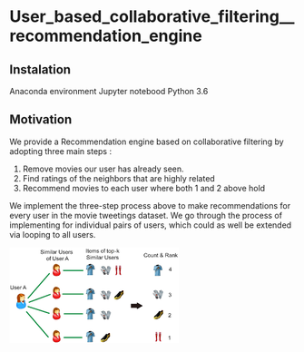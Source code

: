 # User_based_collaborative_filtering__recommendation_engine
## Instalation
Anaconda environment
Jupyter notebood
Python 3.6
## Motivation
We provide a Recommendation engine based on collaborative filtering by adopting three main steps :

1. Remove movies our user has already seen.
2. Find ratings of the neighbors that are highly related
3. Recommend movies to each user where both 1 and 2 above hold

We implement the three-step process above to make recommendations for every user in the movie tweetings dataset. We go through the process of implementing for individual pairs of users, which could as well be extended via looping to all users.

![alt text](https://github.com/Tsakunelson/User_based_collaborative_filtering_recommendation_engine/blob/master/user_based_collab_recs.png)

